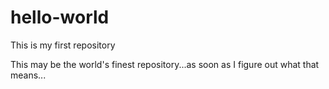 # hello-world
This is my first repository

This may be the world's finest repository...as soon as I figure out what that means...
